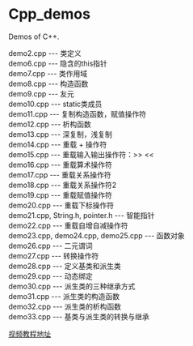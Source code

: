 # Cpp_demos
Demos of C++.

demo2.cpp --- 类定义<br>
demo6.cpp --- 隐含的this指针<br>
demo7.cpp --- 类作用域<br>
demo8.cpp --- 构造函数<br>
demo9.cpp --- 友元<br>
demo10.cpp --- static类成员<br>
demo11.cpp --- 复制构造函数，赋值操作符<br>
demo12.cpp --- 析构函数<br>
demo13.cpp --- 深复制，浅复制<br>
demo14.cpp --- 重载 + 操作符<br>
demo15.cpp --- 重载输入输出操作符：>> <<<br>
demo16.cpp --- 重载算术操作符<br>
demo17.cpp --- 重载关系操作符<br>
demo18.cpp --- 重载关系操作符2<br>
demo19.cpp --- 重载赋值操作符<br>
demo20.cpp --- 重载下标操作符<br>
demo21.cpp, String.h, pointer.h --- 智能指针<br>
demo22.cpp --- 重载自增自减操作符<br>
demo23.cpp, demo24.cpp, demo25.cpp --- 函数对象<br>
demo26.cpp --- 二元谓词<br>
demo27.cpp --- 转换操作符<br>
demo28.cpp --- 定义基类和派生类<br>
demo29.cpp --- 动态绑定<br>
demo30.cpp --- 派生类的三种继承方式<br>
demo31.cpp --- 派生类的构造函数<br>
demo32.cpp --- 派生类的析构函数<br>
demo33.cpp --- 基类与派生类的转换与继承<br>

[视频教程地址](https://www.bilibili.com/video/av17226947/)

